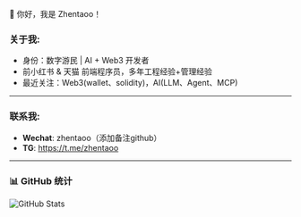 👋 你好，我是 Zhentaoo！

###  **关于我**:
-  身份：数字游民 | AI + Web3 开发者 
-  前小红书 & 天猫 前端程序员，多年工程经验+管理经验
-  最近关注：Web3(wallet、solidity)，AI(LLM、Agent、MCP)
---

### **联系我**:
- **Wechat**: zhentaoo（添加备注github）
- **TG**: https://t.me/zhentaoo

---

### 📊 GitHub 统计  
![GitHub Stats](https://github-readme-stats.vercel.app/api?username=zhentaoo&show_icons=true&theme=light)  
